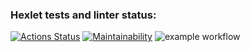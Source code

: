 ### Hexlet tests and linter status:
[![Actions Status](https://github.com/pteroz/python-project-lvl1/workflows/hexlet-check/badge.svg)](https://github.com/pteroz/python-project-lvl1/actions)
[![Maintainability](https://api.codeclimate.com/v1/badges/a99a88d28ad37a79dbf6/maintainability)](https://codeclimate.com/github/codeclimate/codeclimate/maintainability)
![example workflow](https://github.com/pteroz/python-project-lvl1/actions/workflows/<WORKFLOW_FILE>/badge.svg)
